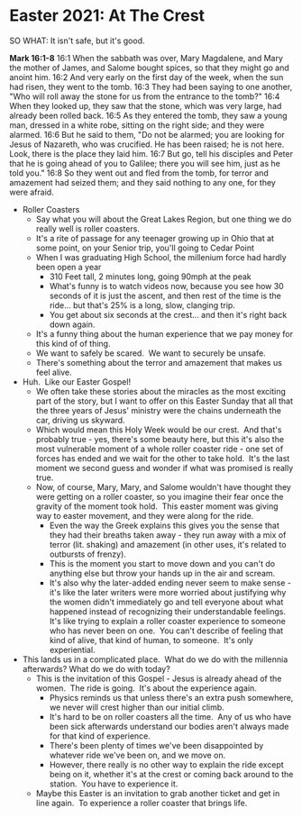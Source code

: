# Easter 2021: At The Crest

SO WHAT: It isn't safe, but it's good.

**Mark 16:1-8**
16:1 When the sabbath was over, Mary Magdalene, and Mary the mother of James, and Salome bought spices, so that they might go and anoint him.
16:2 And very early on the first day of the week, when the sun had risen, they went to the tomb.
16:3 They had been saying to one another, "Who will roll away the stone for us from the entrance to the tomb?"
16:4 When they looked up, they saw that the stone, which was very large, had already been rolled back.
16:5 As they entered the tomb, they saw a young man, dressed in a white robe, sitting on the right side; and they were alarmed.
16:6 But he said to them, "Do not be alarmed; you are looking for Jesus of Nazareth, who was crucified. He has been raised; he is not here. Look, there is the place they laid him.
16:7 But go, tell his disciples and Peter that he is going ahead of you to Galilee; there you will see him, just as he told you."
16:8 So they went out and fled from the tomb, for terror and amazement had seized them; and they said nothing to any one, for they were afraid.

* Roller Coasters
	* Say what you will about the Great Lakes Region, but one thing we do really well is roller coasters.
	* It's a rite of passage for any teenager growing up in Ohio that at some point, on your Senior trip, you'll going to Cedar Point
	* When I was graduating High School, the millenium force had hardly been open a year
		* 310 Feet tall, 2 minutes long, going 90mph at the peak
		* What's funny is to watch videos now, because you see how 30 seconds of it is just the ascent, and then rest of the time is the ride... but that's 25% is a long, slow, clanging trip.
		* You get about six seconds at the crest... and then it's right back down again.
	* It's a funny thing about the human experience that we pay money for this kind of of thing.
	* We want to safely be scared.  We want to securely be unsafe.
	* There's something about the terror and amazement that makes us feel alive.
* Huh.  Like our Easter Gospel!
	* We often take these stories about the miracles as the most exciting part of the story, but I want to offer on this Easter Sunday that all that the three years of Jesus' ministry were the chains underneath the car, driving us skyward.
	* Which would mean this Holy Week would be our crest.  And that's probably true - yes, there's some beauty here, but this it's also the most vulnerable moment of a whole roller coaster ride - one set of forces has ended and we wait for the other to take hold.  It's the last moment we second guess and wonder if what was promised is really true.
	* Now, of course, Mary, Mary, and Salome wouldn't have thought they were getting on a roller coaster, so you imagine their fear once the gravity of the moment took hold.  This easter moment was giving way to easter movement, and they were along for the ride.
		* Even the way the Greek explains this gives you the sense that they had their breaths taken away - they run away with a mix of terror (lit. shaking) and amazement (in other uses, it's related to outbursts of frenzy).
		* This is the moment you start to move down and you can't do anything else but throw your hands up in the air and scream.
		* It's also why the later-added ending never seem to make sense - it's like the later writers were more worried about justifying why the women didn't immediately go and tell everyone about what happened instead of recognizing their understandable feelings.  It's like trying to explain a roller coaster experience to someone who has never been on one.  You can't describe of feeling that kind of alive, that kind of human, to someone.  It's only experiential.
* This lands us in a complicated place.  What do we do with the millennia afterwards? What do we do with today?
	* This is the invitation of this Gospel - Jesus is already ahead of the women.  The ride is going.  It's about the experience again.
		* Physics reminds us that unless there's an extra push somewhere, we never will crest higher than our initial climb. 
		* It's hard to be on roller coasters all the time.  Any of us who have been sick afterwards understand our bodies aren't always made for that kind of experience.
		* There's been plenty of times we've been disappointed by whatever ride we've been on, and we move on.
		* However, there really is no other way to explain the ride except being on it, whether it's at the crest or coming back around to the station.  You have to experience it.
	* Maybe this Easter is an invitation to grab another ticket and get in line again.  To experience a roller coaster that brings life.
